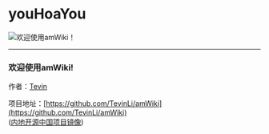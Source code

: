 # youHoaYou

![欢迎使用amWiki！](amWiki/images/logo.png "欢迎使用amWiki！")

-----
### 欢迎使用amWiki!
作者：[Tevin](https://github.com/TevinLi/)

项目地址：[https://github.com/TevinLi/amWiki](https://github.com/TevinLi/amWiki)  
([内地开源中国项目镜像](http://git.oschina.net/TevinLi/amWiki))
